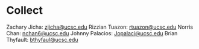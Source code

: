 # Collect

Zachary Jicha: zjicha@ucsc.edu
Rizzian Tuazon: rtuazon@ucsc.edu
Norris Chan: nchan6@ucsc.edu
Johnny Palacios: Jopalaci@ucsc.edu
Brian Thyfault: bthyfaul@ucsc.edu

